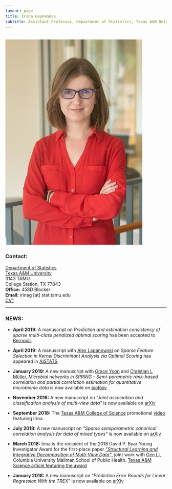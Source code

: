 ```yaml
---
layout: page
title: Irina Gaynanova
subtitle: Assistant Professor, Department of Statistics, Texas A&M University
---
```


<div class="container">
<div class="row">&nbsp;</div>
<div class="row">
	<div class="col-md-3"><a class="thumb" href="#">
		<img src="img/Medium.jpg" class="img-responsive" alt="Irina Gaynanova"/></a>
	</div>
	<div class="col-md-6">
	<h3>Contact:</h3>
		<p> <a href = "http://www.stat.tamu.edu"> Department of Statistics</a> <br>
		<a href="http://www.tamu.edu"> Texas A&M University </a> <br>
		3143 TAMU <br>
		College Station, TX 77843 <br>
		<strong>Office:</strong> 458D Blocker <br>
		<strong>Email:</strong> irinag [at] stat.tamu.edu <br>
		<a href = "https://irinagain.github.io/Resources/IrinaGaynanovaCV.pdf"> CV"</a>
		</p>
	</div>
</div>
	
<hr>

</div>

### NEWS:

* **April 2019:** A manuscript on *Prediction and estimation consistency of sparse multi-class penalized optimal scoring* has been accepted to [Bernoulli](http://www.bernoulli-society.org/index.php/publications/bernoulli-journal/bernoulli-journal-papers)

* **April 2019:** A manuscript with [Alex Lapanowski](https://sites.google.com/view/alexander-f-lapanowski/home) on *Sparse Feature Selection in Kernel Discriminant Analysis via Optimal Scoring* has appeared in [AISTATS](http://proceedings.mlr.press/v89/lapanowski19a.html)


* **January 2019:** A new manuscript with [Grace Yoon](http://www.stat.tamu.edu/~gyoon/) and [Christian L Müller](https://www.simonsfoundation.org/team/christian-muller/), *Microbial networks in SPRING - Semi-parametric rank-based correlation and partial correlation estimation for quantitative microbiome data* is now available on [bioRxiv](https://www.biorxiv.org/content/10.1101/526871v1?rss=1)

* **November 2018:** A new manuscript on *"Joint association and classification analysis of multi-view data"* is now available on [arXiv](https://arxiv.org/abs/1811.08511)


* **September 2018:** The [Texas A&M College of Science](http://www.science.tamu.edu) promotional [video](https://youtu.be/BLtN4gYBN0g) featuring Irina

* **July 2018:** A new manuscript on *"Sparse semiparametric canonical correlation analysis for data of mixed types"* is now available on [arXiv](https://arxiv.org/abs/1807.05274)

* **March 2018:** Irina is the recipient of the 2018 David P. Byar Young Investigator Award for the first-place paper [*"Structural Learning and Integrative Decomposition of Multi-View Data"*](https://arxiv.org/abs/1707.06573), joint work with [Gen Li](https://sites.google.com/view/ligen), Columbia University Mailman School of Public Health. [Texas A&M Science article featuring the award](http://www.science.tamu.edu/articles/1922)

* **January 2018:** A new manuscript on *"Prediction Error Bounds for Linear Regression With the TREX"* is now available on [arXiv](https://arxiv.org/abs/1801.01394)

<!--

* **November 2017:** A new manuscript on *"Sparse quadratic classification rules via linear dimension reduction"* is now available on [arXiv](https://arxiv.org/abs/1711.04817)

* **May 2017:** NSF DMS-1712943 grant, [Scalable Methods for Classification of Heterogeneous High-Dimensional Data](https://nsf.gov/awardsearch/showAward?AWD_ID=1712943&HistoricalAwards=false)



<div class="row">
	<div class="col-md-8">
		<h3>NEWS:</h3>
		
	</div>	
	

	
	
<div class="row">&nbsp;</div>
</div>	

-->

		

     








